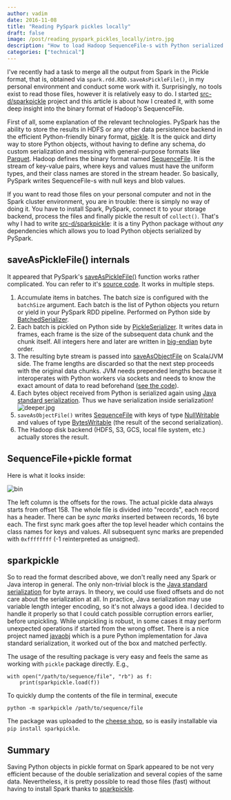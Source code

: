 ```yaml
---
author: vadim
date: 2016-11-08
title: "Reading PySpark pickles locally"
draft: false
image: /post/reading_pyspark_pickles_locally/intro.jpg
description: "How to load Hadoop SequenceFile-s with Python serialized objects without having to install Spark - using src-d/sparkpickle"
categories: ["technical"]
---
```

I've recently had a task to merge all the output from Spark in the Pickle format,
that is, obtained via `spark.rdd.RDD.saveAsPickleFile()`, in my personal environment
and conduct some work with it. Surprisingly, no tools exist to read those files,
however it is relatively easy to do. I started [src-d/sparkpickle](https://github.com/src-d/sparkpickle)
project and this article is about how I created it, with some deep insight into
the binary format of Hadoop's SequenceFile.

First of all, some explanation of the relevant technologies. PySpark has the ability
to store the results in HDFS or any other data persistence backend in the efficient
Python-friendly binary format, [pickle](https://docs.python.org/3/library/pickle.html).
It is the quick and dirty way to store Python objects, without having to define
any schema, do custom serialization and messing with general-purpose formats like
[Parquet](http://spark.apache.org/docs/latest/sql-programming-guide.html#parquet-files).
Hadoop defines the binary format named [SequenceFile](https://wiki.apache.org/hadoop/SequenceFile).
It is the stream of key-value pairs, where keys and values must have the uniform
types, and their class names are stored in the stream header. So basically,
PySpark writes SequenceFile-s with null keys and blob values.

If you want to read those files on your personal computer and not in the Spark
cluster environment, you are in trouble: there is simply no way of doing it. You
have to install Spark, PySpark, connect it to your storage backend, process
the files and finally pickle the result of `collect()`.
That's why I had to write [src-d/sparkpickle](https://github.com/src-d/sparkpickle):
it is a tiny Python package without *any* dependencies which allows you to load
Python objects serialized by PySpark.

saveAsPickleFile() internals
----------------------------
It appeared that PySpark's [saveAsPickleFile()](http://spark.apache.org/docs/latest/api/python/pyspark.html#pyspark.RDD.saveAsPickleFile)
function works rather complicated. You can refer to it's [source code](https://github.com/apache/spark/blob/branch-2.1/python/pyspark/rdd.py#L1450).
It works in multiple steps.

1. Accumulate items in batches. The batch size is configured with the `batchSize` argument.
Each batch is the list of Python objects you return or yield in your PySpark RDD pipeline.
Performed on Python side by [BatchedSerializer](https://github.com/apache/spark/blob/branch-2.1/python/pyspark/serializers.py#L180).
2. Each batch is pickled on Python side by [PickleSerializer](https://github.com/apache/spark/blob/branch-2.1/python/pyspark/serializers.py#L403).
It writes data in frames, each frame is the size of the subsequent data chunk and the chunk itself.
All integers here and later are written in [big-endian](https://en.wikipedia.org/wiki/Endianness#Big-endian) byte order.
3. The resulting byte stream is passed into [saveAsObjectFile](https://github.com/apache/spark/blob/branch-2.1/core/src/main/scala/org/apache/spark/rdd/RDD.scala#L1497)
on Scala/JVM side. The frame lengths are discarded so that the next step proceeds with the original data chunks.
JVM needs prepended lengths because it interoperates with Python workers via sockets and
needs to know the exact amount of data to read beforehand ([see the code](https://github.com/apache/spark/blob/branch-2.1/python/pyspark/worker.py#L167)).
4. Each bytes object received from Python is serialized again using [Java standard serialization](https://docs.oracle.com/javase/7/docs/platform/serialization/spec/protocol.html#10258).
Thus we have serialization inside serialization! ![deeper.jpg](/post/reading_pyspark_pickles_locally/deeper.jpg)
5. `saveAsObjectFile()` writes [SequenceFile](http://grepcode.com/file/repo1.maven.org/maven2/org.apache.hadoop/hadoop-common/2.7.1/org/apache/hadoop/io/SequenceFile.java#SequenceFile)
with keys of type [NullWritable](https://www.safaribooksonline.com/library/view/hadoop-the-definitive/9781449328917/ch04.html#id3961179)
and values of type [BytesWritable](https://www.safaribooksonline.com/library/view/hadoop-the-definitive/9781449328917/ch04.html#id3960971)
(the result of the second serialization).
6. The Hadoop disk backend (HDFS, S3, GCS, local file system, etc.) actually stores the result.

SequenceFile+pickle format
--------------------------
Here is what it looks inside:

![bin](/post/reading_pyspark_pickles_locally/bin.png)

The left column is the offsets for the rows. The actual pickle data always starts
from offset 158. The whole file is divided into "records", each record has a header.
There can be *sync marks* inserted between records, 16 byte each. The first sync mark goes after
the top level header which contains the class names for keys and values. All subsequent
sync marks are prepended with `0xffffffff` (-1 reinterpreted as unsigned).

sparkpickle
-----------
So to read the format described above, we don't really need any Spark or Java interop
in general. The only non-trivial block is the
[Java standard serialization](http://www.javaworld.com/article/2072752/the-java-serialization-algorithm-revealed.html)
for byte arrays. In theory, we could use fixed offsets and do not care about the serialization at all.
In practice, Java serialization may use variable length integer encoding, so it's not always a good idea.
I decided to handle it properly so that I could catch possible corruption errors earlier, before unpickling.
While unpickling is robust, in some cases it may perform unexpected operations if started from the wrong offset.
There is a nice project named [javaobj](https://github.com/tcalmant/python-javaobj) which is
a pure Python implementation for Java standard serialization, it worked out of the box
and matched perfectly.

The usage of the resulting package is very easy and feels the same as working
with `pickle` package directly. E.g.,
```
with open("/path/to/sequence/file", "rb") as f:
    print(sparkpickle.load(f))
```

To quickly dump the contents of the file in terminal, execute
```
python -m sparkpickle /path/to/sequence/file
```

The package was uploaded to the [cheese shop](https://wiki.python.org/moin/CheeseShop),
so is easily installable via `pip install sparkpickle`.

Summary
-------
Saving Python objects in pickle format on Spark appeared to be not very efficient
because of the double serialization and several copies of the same data. Nevertheless,
it is pretty possible to read those files (fast) without having to install Spark thanks to
[sparkpickle](https://github.com/src-d/sparkpickle).
